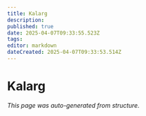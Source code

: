 ```yaml
---
title: Kalarg
description: 
published: true
date: 2025-04-07T09:33:55.523Z
tags: 
editor: markdown
dateCreated: 2025-04-07T09:33:53.514Z
---
```


# Kalarg

*This page was auto-generated from structure.*